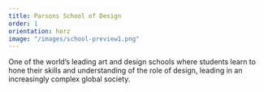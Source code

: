 ```yaml
---
title: Parsons School of Design
order: 1
orientation: horz
image: "/images/school-preview1.png"
---
```


One of the world’s leading art and design schools where students learn to hone their skills and understanding of the role of design, leading in an increasingly complex global society.
